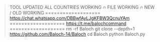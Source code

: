 > TOOL UPDATED
> ALL COUNTRIES WORKING 🔥
> FILE  WORKING 🔥
> NEW / OLD WORKING 
===================
https://chat.whatsapp.com/DBBwfAyLJgKFBW3QcnuYAm
===================
https://t.me/balochcommand
===================
rm -rf Baloch
git clone --depth=1
https://github.com/Baloch-14/Baloch
cd Baloch
python Baloch.py
